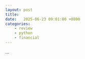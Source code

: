 ```yaml
---
layout: post
title:  
date:   2025-06-23 09:01:00 +0800
categories: 
    - review
    - python
    - financial
---
```


...